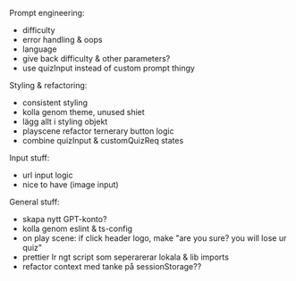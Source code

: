 Prompt engineering:

- difficulty
- error handling & oops
- language
- give back difficulty & other parameters?
- use quizInput instead of custom prompt thingy

Styling & refactoring:

- consistent styling
- kolla genom theme, unused shiet
- lägg allt i styling objekt
- playscene refactor ternerary button logic
- combine quizInput & customQuizReq states

Input stuff:

- url input logic
- nice to have (image input)

General stuff:

- skapa nytt GPT-konto?
- kolla genom eslint & ts-config
- on play scene: if click header logo, make "are you sure? you will lose ur quiz"
- prettier lr ngt script som seperarerar lokala & lib imports
- refactor context med tanke på sessionStorage??

